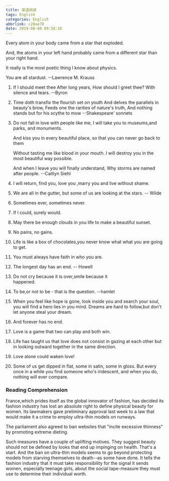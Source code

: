 ```yaml
---
title: 英语阅读
tags: English
categories: English
abbrlink: c20ae70
date: 2019-08-08 09:58:16
---
```

Every atom in your body came from a star that exploded.

And, the atoms in your left hand probably came from a different star than your right hand.

It really is the most poetic thing I know about physics.

You are all stardust.
  --Lawrence M. Krauss

<!--more-->
1.	If I should meet thee
	After long years,
	How should I greet thee?
	With silence and tears.
	--Byron
2.	Time doth transfix the flourish set on youth
	And delves the parallels in beauty's brow, 
	Feeds one the rarities of nature's truth,
	And nothing stands but for his scythe to mow
	--Shakespeare' sonnets
3.	Do not fall in love with people like me,
	I will take you to museums,and parks, and monuments.

	And kiss you in every beautiful place,
	so that you can never go back to them

	Without tasting me like blood in your mouth.
	I will destroy you in the most beautiful way possible.

	And when I leave you will finally understand,
	Why storms are named after people.
	--Caitlyn Siehl
4.	I will return, find you, love you ,marry you and live 
	without shame.
5.	We are all in the gutter, but some of us are looking 
	at the stars.
	-- Wilde
6.	Sometimes ever, sometimes never.
7.	If I could, surely would.
8.	May there be enough clouds in you life to make a 
	beautiful sunset.
9.	No pains, no gains.
10.	Life is like a box of chocolates,you never know what
	what you are going to get.
11.	You must always have faith in who you are.
12. The longest day has an end.
    -- Howell
13.	Do not cry because it is over,smile because it 	
	happened.
14.	To be,or not to be - that is the question.
	--hamlet
15. When you feel like hope is gone, look inside you and 
	search your soul, you will find a hero lies in you mind. Dreams are hard to follow,but don't let anyone steal your dream.
16. And forever has no end.
17. Love is a game that two can play and both win.
18. Life has taught us that love does not consist in 
	gazing at each other but in looking outward together in the same direction.
19.	Love alone could waken love!
20.	Some of us get dipped in flat, some in satin, some in 
	gloss.
	But every once in a while you find someone who's iridescent, and when you do, nothing will ever compare.

### Reading Comprehension
   France,which prides itself as the global innovator of fashion, has decided its fashion industry has lost an absolute right to define physical beauty for women.
   Its lawmakers gave preliminary approval last week to a
   law that would make it a crime to employ ultra-thin models on runways.

   The parliament also agreed to ban websites that "incite excessive thinness" by promoting extreme dieting.
 
   Such measures have a couple of uplifting motives. They suggest beauty should not be defined by looks that end
   up impinging on health. That's a start. And the ban on ultra-thin models seems to go beyond protecting models from starving themselves to death--as some have done.
   It tells the fashion industry that it must take responsibility for the signal it sends women, especially teenage girls, about the social tape-measure they must use to determine their individual worth.
